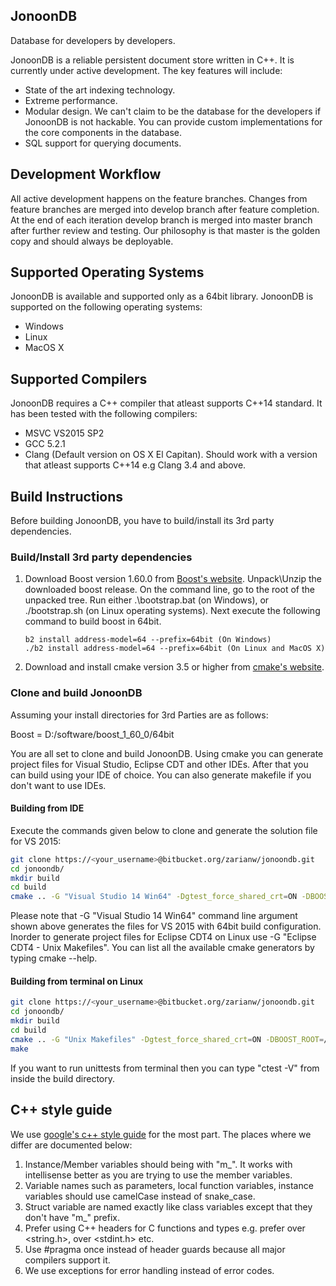 ## JonoonDB
Database for developers by developers.

JonoonDB is a reliable persistent document store written in C++. It is currently under active development. The key features will include:

* State of the art indexing technology.
* Extreme performance.
* Modular design. We can't claim to be the database for the developers if JonoonDB is not hackable. You can provide custom implementations for the core components in the database.
* SQL support for querying documents.

## Development Workflow
All active development happens on the feature branches. Changes from feature branches are merged into develop branch after feature completion. At the end of each iteration develop branch is merged into master branch after further review and testing. Our philosophy is that master is the golden copy and should always be deployable.

## Supported Operating Systems
JonoonDB is available and supported only as a 64bit library. JonoonDB is supported on the following operating systems:

* Windows
* Linux
* MacOS X

## Supported Compilers
JonoonDB requires a C++ compiler that atleast supports C++14 standard. It has been tested with the following compilers:

* MSVC VS2015 SP2
* GCC 5.2.1
* Clang (Default version on OS X El Capitan). Should work with a version that atleast supports C++14 e.g Clang 3.4 and above.


## Build Instructions
Before building JonoonDB, you have to build/install its 3rd party dependencies.

### Build/Install 3rd party dependencies
1. Download Boost version 1.60.0 from [Boost's website](http://www.boost.org). Unpack\Unzip the downloaded boost release. On the command line, go to the root of the unpacked tree. Run either .\bootstrap.bat (on Windows), or ./bootstrap.sh (on Linux operating systems). Next execute the following command to build boost in 64bit.

    ```
    b2 install address-model=64 --prefix=64bit (On Windows)
    ./b2 install address-model=64 --prefix=64bit (On Linux and MacOS X)
    ```
  
2. Download and install cmake version 3.5 or higher from [cmake's website](http://www.cmake.org/download/). 

### Clone and build JonoonDB
Assuming your install directories for 3rd Parties are as follows:

Boost = D:/software/boost_1_60_0/64bit

You are all set to clone and build JonoonDB. Using cmake you can generate project files for Visual Studio, Eclipse CDT and other IDEs. After that you can build using your IDE of choice. You can also generate makefile if you don't want to use IDEs.

#### Building from IDE
Execute the commands given below to clone and generate the solution file for VS 2015:
```sh
git clone https://<your_username>@bitbucket.org/zarianw/jonoondb.git
cd jonoondb/
mkdir build
cd build
cmake .. -G "Visual Studio 14 Win64" -Dgtest_force_shared_crt=ON -DBOOST_ROOT=D:/software/boost_1_60_0/64bit
```

Please note that -G "Visual Studio 14 Win64" command line argument shown above generates the files for VS 2015 with 64bit build configuration. Inorder to generate project files for Eclipse CDT4 on Linux use -G "Eclipse CDT4 - Unix Makefiles". You can list all the available cmake generators by typing cmake --help.

#### Building from terminal on Linux
```sh
git clone https://<your_username>@bitbucket.org/zarianw/jonoondb.git
cd jonoondb/
mkdir build
cd build
cmake .. -G "Unix Makefiles" -Dgtest_force_shared_crt=ON -DBOOST_ROOT=/path/to/boost
make
```

If you want to run unittests from terminal then you can type "ctest -V" from inside the build directory.

## C++ style guide 
We use [google's c++ style guide](https://google.github.io/styleguide/cppguide.html) for the most part. The places where we differ are documented below:

1. Instance/Member variables should being with "m_". It works with intellisense better as you are trying to use the member variables.
2. Variable names such as parameters, local function variables, instance variables should use camelCase instead of snake_case.
3. Struct variable are named exactly like class variables except that they don't have "m_" prefix.
4. Prefer using C++ headers for C functions and types e.g. prefer <cstring> over <string.h>, <cstdint> over <stdint.h> etc.
5. Use #pragma once instead of header guards because all major compilers support it.
6. We use exceptions for error handling instead of error codes.